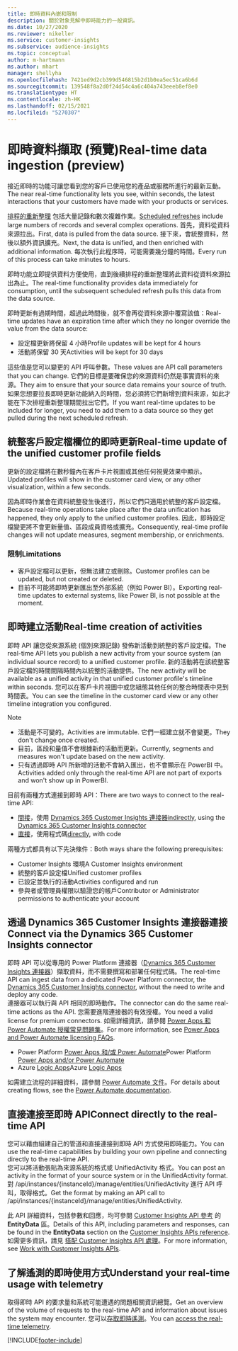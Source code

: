 ```yaml
---
title: 即時資料內嵌和限制
description: 關於對象見解中即時能力的一般資訊。
ms.date: 10/27/2020
ms.reviewer: nikeller
ms.service: customer-insights
ms.subservice: audience-insights
ms.topic: conceptual
author: m-hartmann
ms.author: mhart
manager: shellyha
ms.openlocfilehash: 7421ed9d2cb399d546815b2d1b0ea5ec51ca6b6d
ms.sourcegitcommit: 139548f8a2d0f24d54c4a6c404a743eeeb8ef8e0
ms.translationtype: HT
ms.contentlocale: zh-HK
ms.lasthandoff: 02/15/2021
ms.locfileid: "5270307"
---
```

# <a name="real-time-data-ingestion-preview"></a><span data-ttu-id="d8123-103">即時資料擷取 (預覽)</span><span class="sxs-lookup"><span data-stu-id="d8123-103">Real-time data ingestion (preview)</span></span>

<span data-ttu-id="d8123-104">接近即時的功能可讓您看到您的客戶已使用您的產品或服務所進行的最新互動。</span><span class="sxs-lookup"><span data-stu-id="d8123-104">The near real-time functionality lets you see, within seconds, the latest interactions that your customers have made with your products or services.</span></span>

<span data-ttu-id="d8123-105">[排程的重新整理](system.md#schedule-tab) 包括大量記錄和數次複雜作業。</span><span class="sxs-lookup"><span data-stu-id="d8123-105">[Scheduled refreshes](system.md#schedule-tab) include large numbers of records and several complex operations.</span></span> <span data-ttu-id="d8123-106">首先，資料從資料來源拉出。</span><span class="sxs-lookup"><span data-stu-id="d8123-106">First, data is pulled from the data source.</span></span> <span data-ttu-id="d8123-107">接下來，會統整資料，然後以額外資訊擴充。</span><span class="sxs-lookup"><span data-stu-id="d8123-107">Next, the data is unified, and then enriched with additional information.</span></span> <span data-ttu-id="d8123-108">每次執行此程序時，可能需要幾分鐘的時間。</span><span class="sxs-lookup"><span data-stu-id="d8123-108">Every run of this process can take minutes to hours.</span></span>

<span data-ttu-id="d8123-109">即時功能立即提供資料方便使用，直到後續排程的重新整理將此資料從資料來源拉出為止。</span><span class="sxs-lookup"><span data-stu-id="d8123-109">The real-time functionality provides data immediately for consumption, until the subsequent scheduled refresh pulls this data from the data source.</span></span>

<span data-ttu-id="d8123-110">即時更新有過期時間，超過此時間後，就不會再從資料來源中覆寫該值：</span><span class="sxs-lookup"><span data-stu-id="d8123-110">Real-time updates have an expiration time after which they no longer override the value from the data source:</span></span>

- <span data-ttu-id="d8123-111">設定檔更新將保留 4 小時</span><span class="sxs-lookup"><span data-stu-id="d8123-111">Profile updates will be kept for 4 hours</span></span>
- <span data-ttu-id="d8123-112">活動將保留 30 天</span><span class="sxs-lookup"><span data-stu-id="d8123-112">Activities will be kept for 30 days</span></span>

<span data-ttu-id="d8123-113">這些值是您可以變更的 API 呼叫參數。</span><span class="sxs-lookup"><span data-stu-id="d8123-113">These values are API call parameters that you can change.</span></span> <span data-ttu-id="d8123-114">它們的目標是要確保您的來源資料仍然是事實資料的來源。</span><span class="sxs-lookup"><span data-stu-id="d8123-114">They aim to ensure that your source data remains your source of truth.</span></span> <span data-ttu-id="d8123-115">如果您想要拉長即時更新功能納入的時間，您必須將它們新增到資料來源，如此才能在下次排程重新整理期間拉出它們。</span><span class="sxs-lookup"><span data-stu-id="d8123-115">If you want real-time updates to be included for longer, you need to add them to a data source so they get pulled during the next scheduled refresh.</span></span>

## <a name="real-time-update-of-the-unified-customer-profile-fields"></a><span data-ttu-id="d8123-116">統整客戶設定檔欄位的即時更新</span><span class="sxs-lookup"><span data-stu-id="d8123-116">Real-time update of the unified customer profile fields</span></span>

<span data-ttu-id="d8123-117">更新的設定檔將在數秒鐘內在客戶卡片視圖或其他任何視覺效果中顯示。</span><span class="sxs-lookup"><span data-stu-id="d8123-117">Updated profiles will show in the customer card view, or any other visualization, within a few seconds.</span></span>

<span data-ttu-id="d8123-118">因為即時作業會在資料統整發生後進行，所以它們只適用於統整的客戶設定檔。</span><span class="sxs-lookup"><span data-stu-id="d8123-118">Because real-time operations take place after the data unification has happened, they only apply to the unified customer profiles.</span></span> <span data-ttu-id="d8123-119">因此，即時設定檔變更將不會更新量值、區段成員資格或擴充。</span><span class="sxs-lookup"><span data-stu-id="d8123-119">Consequently, real-time profile changes will not update measures, segment membership, or enrichments.</span></span>

### <a name="limitations"></a><span data-ttu-id="d8123-120">限制</span><span class="sxs-lookup"><span data-stu-id="d8123-120">Limitations</span></span>

- <span data-ttu-id="d8123-121">客戶設定檔可以更新，但無法建立或刪除。</span><span class="sxs-lookup"><span data-stu-id="d8123-121">Customer profiles can be updated, but not created or deleted.</span></span>
- <span data-ttu-id="d8123-122">目前不可能將即時更新匯出至外部系統（例如 Power BI）。</span><span class="sxs-lookup"><span data-stu-id="d8123-122">Exporting real-time updates to external systems, like Power BI, is not possible at the moment.</span></span>

## <a name="real-time-creation-of-activities"></a><span data-ttu-id="d8123-123">即時建立活動</span><span class="sxs-lookup"><span data-stu-id="d8123-123">Real-time creation of activities</span></span>

<span data-ttu-id="d8123-124">即時 API 讓您從來源系統 (個別來源記錄) 發佈新活動到統整的客戶設定檔。</span><span class="sxs-lookup"><span data-stu-id="d8123-124">The real-time API lets you publish a new activity from your source system (an individual source record) to a unified customer profile.</span></span> <span data-ttu-id="d8123-125">新的活動將在該統整客戶設定檔的時間間隔時間內以統整的活動提供。</span><span class="sxs-lookup"><span data-stu-id="d8123-125">The new activity will be available as a unified activity in that unified customer profile's timeline within seconds.</span></span> <span data-ttu-id="d8123-126">您可以在客戶卡片視圖中或您組態其他任何的整合時間表中見到時間表。</span><span class="sxs-lookup"><span data-stu-id="d8123-126">You can see the timeline in the customer card view or any other timeline integration you configured.</span></span>

> [!NOTE]
>
> - <span data-ttu-id="d8123-127">活動是不可變的。</span><span class="sxs-lookup"><span data-stu-id="d8123-127">Activities are immutable.</span></span> <span data-ttu-id="d8123-128">它們一經建立就不會變更。</span><span class="sxs-lookup"><span data-stu-id="d8123-128">They don't change once created.</span></span>
> - <span data-ttu-id="d8123-129">目前，區段和量值不會根據新的活動而更新。</span><span class="sxs-lookup"><span data-stu-id="d8123-129">Currently, segments and measures won't update based on the new activity.</span></span>
> - <span data-ttu-id="d8123-130">只有透過即時 API 所新增的活動不會納入匯出，也不會顯示在 PowerBI 中。</span><span class="sxs-lookup"><span data-stu-id="d8123-130">Activities added only through the real-time API are not part of exports and won't show up in PowerBI.</span></span>

<span data-ttu-id="d8123-131">目前有兩種方式連接到即時 API：</span><span class="sxs-lookup"><span data-stu-id="d8123-131">There are two ways to connect to the real-time API:</span></span>

- <span data-ttu-id="d8123-132">[間接](#connect-via-the-dynamics-365-customer-insights-connector)，使用 [Dynamics 365 Customer Insights 連接器](https://docs.microsoft.com/connectors/customerinsights/)</span><span class="sxs-lookup"><span data-stu-id="d8123-132">[indirectly](#connect-via-the-dynamics-365-customer-insights-connector), using the [Dynamics 365 Customer Insights connector](https://docs.microsoft.com/connectors/customerinsights/)</span></span>
- <span data-ttu-id="d8123-133">[直接](#connect-directly-to-the-real-time-api)，使用程式碼</span><span class="sxs-lookup"><span data-stu-id="d8123-133">[directly](#connect-directly-to-the-real-time-api), with code</span></span>

<span data-ttu-id="d8123-134">兩種方式都具有以下先決條件：</span><span class="sxs-lookup"><span data-stu-id="d8123-134">Both ways share the following prerequisites:</span></span>

- <span data-ttu-id="d8123-135">Customer Insights 環境</span><span class="sxs-lookup"><span data-stu-id="d8123-135">A Customer Insights environment</span></span>
- <span data-ttu-id="d8123-136">統整的客戶設定檔</span><span class="sxs-lookup"><span data-stu-id="d8123-136">Unified customer profiles</span></span>
- <span data-ttu-id="d8123-137">已設定並執行的活動</span><span class="sxs-lookup"><span data-stu-id="d8123-137">Activities configured and run</span></span>
- <span data-ttu-id="d8123-138">參與者或管理員權限以驗證您的帳戶</span><span class="sxs-lookup"><span data-stu-id="d8123-138">Contributor or Administrator permissions to authenticate your account</span></span>

## <a name="connect-via-the-dynamics-365-customer-insights-connector"></a><span data-ttu-id="d8123-139">透過 Dynamics 365 Customer Insights 連接器連接</span><span class="sxs-lookup"><span data-stu-id="d8123-139">Connect via the Dynamics 365 Customer Insights connector</span></span>

<span data-ttu-id="d8123-140">即時 API 可以從專用的 Power Platform 連接器（[Dynamics 365 Customer Insights 連接器](https://docs.microsoft.com/connectors/customerinsights/)）擷取資料，而不需要撰寫和部署任何程式碼。</span><span class="sxs-lookup"><span data-stu-id="d8123-140">The real-time API can ingest data from a dedicated Power Platform connector, the [Dynamics 365 Customer Insights connector](https://docs.microsoft.com/connectors/customerinsights/), without the need to write and deploy any code.</span></span>    
<span data-ttu-id="d8123-141">連接器可以執行與 API 相同的即時動作。</span><span class="sxs-lookup"><span data-stu-id="d8123-141">The connector can do the same real-time actions as the API.</span></span> <span data-ttu-id="d8123-142">您需要進階連接器的有效授權。</span><span class="sxs-lookup"><span data-stu-id="d8123-142">You need a valid license for premium connectors.</span></span> <span data-ttu-id="d8123-143">如需詳細資訊，請參閱 [Power Apps 和 Power Automate 授權常見問題集](https://docs.microsoft.com/power-platform/admin/powerapps-flow-licensing-faq)。</span><span class="sxs-lookup"><span data-stu-id="d8123-143">For more information, see [Power Apps and Power Automate licensing FAQs](https://docs.microsoft.com/power-platform/admin/powerapps-flow-licensing-faq).</span></span>

- <span data-ttu-id="d8123-144">Power Platform [Power Apps 和/或 Power Automate](https://docs.microsoft.com/connectors/)</span><span class="sxs-lookup"><span data-stu-id="d8123-144">Power Platform [Power Apps and/or Power Automate](https://docs.microsoft.com/connectors/)</span></span>
- <span data-ttu-id="d8123-145">Azure [Logic Apps](https://docs.microsoft.com/azure/connectors/apis-list)</span><span class="sxs-lookup"><span data-stu-id="d8123-145">Azure [Logic Apps](https://docs.microsoft.com/azure/connectors/apis-list)</span></span>

<span data-ttu-id="d8123-146">如需建立流程的詳細資料，請參閱 [Power Automate 文件](https://docs.microsoft.com/power-automate/)。</span><span class="sxs-lookup"><span data-stu-id="d8123-146">For details about creating flows, see the [Power Automate documentation](https://docs.microsoft.com/power-automate/).</span></span>

## <a name="connect-directly-to-the-real-time-api"></a><span data-ttu-id="d8123-147">直接連接至即時 API</span><span class="sxs-lookup"><span data-stu-id="d8123-147">Connect directly to the real-time API</span></span>

<span data-ttu-id="d8123-148">您可以藉由組建自己的管道和直接連接到即時 API 方式使用即時能力。</span><span class="sxs-lookup"><span data-stu-id="d8123-148">You can use the real-time capabilities by building your own pipeline and connecting directly to the real-time API.</span></span>    
<span data-ttu-id="d8123-149">您可以將活動張貼為來源系統的格式或 UnifiedActivity 格式。</span><span class="sxs-lookup"><span data-stu-id="d8123-149">You can post an activity in the format of your source system or in the UnifiedActivity format.</span></span> <span data-ttu-id="d8123-150">對 /api/instances/{instanceId}/manage/entities/UnifiedActivity 進行 API 呼叫，取得格式。</span><span class="sxs-lookup"><span data-stu-id="d8123-150">Get the format by making an API call to /api/instances/{instanceId}/manage/entities/UnifiedActivity.</span></span>

<span data-ttu-id="d8123-151">此 API 詳細資料，包括參數和回應，均可參閱 [Customer Insights API 參考](https://developer.ci.ai.dynamics.com/api-details#api=CustomerInsights) 的 **EntityData** 區。</span><span class="sxs-lookup"><span data-stu-id="d8123-151">Details of this API, including parameters and responses, can be found in the **EntityData** section on the [Customer Insights APIs reference](https://developer.ci.ai.dynamics.com/api-details#api=CustomerInsights).</span></span> <span data-ttu-id="d8123-152">如需更多資訊，請見 [搭配 Customer Insights API 處理](apis.md)。</span><span class="sxs-lookup"><span data-stu-id="d8123-152">For more information, see [Work with Customer Insights APIs](apis.md).</span></span>

## <a name="understand-your-real-time-usage-with-telemetry"></a><span data-ttu-id="d8123-153">了解遙測的即時使用方式</span><span class="sxs-lookup"><span data-stu-id="d8123-153">Understand your real-time usage with telemetry</span></span>

<span data-ttu-id="d8123-154">取得即時 API 的要求量和系統可能遭遇的問題相關資訊總覽。</span><span class="sxs-lookup"><span data-stu-id="d8123-154">Get an overview of the volume of requests to the real-time API and information about issues the system may encounter.</span></span> <span data-ttu-id="d8123-155">您可以[存取即時遙測](system.md#api-usage-tab)。</span><span class="sxs-lookup"><span data-stu-id="d8123-155">You can [access the real-time telemetry](system.md#api-usage-tab).</span></span> 


[!INCLUDE[footer-include](../includes/footer-banner.md)]